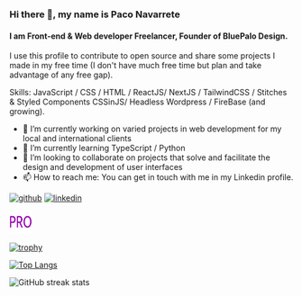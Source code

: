 ### Hi there 👋, my name is Paco Navarrete
#### I am Front-end & Web developer Freelancer, Founder of BluePalo Design.
I use this profile to contribute to open source and share some projects I made in my free time (I don't have much free time but plan and take advantage of any free gap).

Skills: JavaScript / CSS / HTML / ReactJS/ NextJS / TailwindCSS / Stitches & Styled Components CSSinJS/ Headless Wordpress / FireBase (and growing).

- 🔭 I’m currently working on varied projects in web development for my local and international clients 
- 🌱 I’m currently learning TypeScript / Python 
- 👯 I’m looking to collaborate on projects that solve and facilitate the design and development of user interfaces 
- 📫 How to reach me: You can get in touch with me in my Linkedin profile. 


[<img src='https://cdn.jsdelivr.net/npm/simple-icons@3.0.1/icons/github.svg' alt='github' height='40'>](https://github.com/PacoNavarrete)  [<img src='https://cdn.jsdelivr.net/npm/simple-icons@3.0.1/icons/linkedin.svg' alt='linkedin' height='40'>](https://www.linkedin.com/in/https://www.linkedin.com/in/francisco-cienfuegos-navarrete-291619164//)  

<a href='https://github.com/pricing'><img src='https://raw.githubusercontent.com/acervenky/animated-github-badges/master/assets/pro.gif' width='40' height='40'></a> 

[![trophy](https://github-profile-trophy.vercel.app/?username=PacoNavarrete)](https://github.com/ryo-ma/github-profile-trophy)

[![Top Langs](https://github-readme-stats.vercel.app/api/top-langs/?username=PacoNavarrete)](https://github.com/anuraghazra/github-readme-stats)

![GitHub streak stats](https://streak-stats.demolab.com/?user=PacoNavarrete)  


